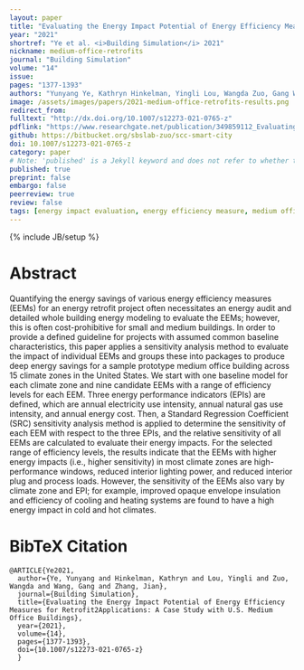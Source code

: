 ```yaml
---
layout: paper
title: "Evaluating the Energy Impact Potential of Energy Efficiency Measures for Retrofit Applications: A Case Study with U.S. Medium Office Buildings"
year: "2021"
shortref: "Ye et al. <i>Building Simulation</i> 2021"
nickname: medium-office-retrofits
journal: "Building Simulation"
volume: "14"
issue: 
pages: "1377-1393"
authors: "Yunyang Ye, Kathryn Hinkelman, Yingli Lou, Wangda Zuo, Gang Wang, Jian Zhang"
image: /assets/images/papers/2021-medium-office-retrofits-results.png
redirect_from: 
fulltext: "http://dx.doi.org/10.1007/s12273-021-0765-z"
pdflink: "https://www.researchgate.net/publication/349859112_Evaluating_the_Energy_Impact_Potential_of_Energy_Efficiency_Measures_for_Retrofit_Applications_A_Case_Study_with_US_Medium_Office_Buildings"
github: https://bitbucket.org/sbslab-zuo/scc-smart-city
doi: 10.1007/s12273-021-0765-z
category: paper
# Note: 'published' is a Jekyll keyword and does not refer to whether the paper is published, but rather to whether this Markdown should be part of the rendered site.
published: true
preprint: false
embargo: false	
peerreview: true
review: false
tags: [energy impact evaluation, energy efficiency measure, medium office, energy retrofit] 
---
```

{% include JB/setup %}

# Abstract 

Quantifying the energy savings of various energy efficiency measures (EEMs) for an energy retrofit 
project often necessitates an energy audit and detailed whole building energy modeling to evaluate 
the EEMs; however, this is often cost-prohibitive for small and medium buildings. In order to 
provide a defined guideline for projects with assumed common baseline characteristics, this paper 
applies a sensitivity analysis method to evaluate the impact of individual EEMs and groups these 
into packages to produce deep energy savings for a sample prototype medium office building across 
15 climate zones in the United States. We start with one baseline model for each climate zone and 
nine candidate EEMs with a range of efficiency levels for each EEM. Three energy performance 
indicators (EPIs) are defined, which are annual electricity use intensity, annual natural gas use 
intensity, and annual energy cost. Then, a Standard Regression Coefficient (SRC) sensitivity 
analysis method is applied to determine the sensitivity of each EEM with respect to the three EPIs, 
and the relative sensitivity of all EEMs are calculated to evaluate their energy impacts. For the 
selected range of efficiency levels, the results indicate that the EEMs with higher energy impacts 
(i.e., higher sensitivity) in most climate zones are high-performance windows, reduced interior 
lighting power, and reduced interior plug and process loads. However, the sensitivity of the EEMs 
also vary by climate zone and EPI; for example, improved opaque envelope insulation and efficiency 
of cooling and heating systems are found to have a high energy impact in cold and hot climates.


# BibTeX Citation

```
@ARTICLE{Ye2021,
  author={Ye, Yunyang and Hinkelman, Kathryn and Lou, Yingli and Zuo, Wangda and Wang, Gang and Zhang, Jian},
  journal={Building Simulation}, 
  title={Evaluating the Energy Impact Potential of Energy Efficiency Measures for Retrofit2Applications: A Case Study with U.S. Medium Office Buildings}, 
  year={2021},
  volume={14},
  pages={1377-1393},
  doi={10.1007/s12273-021-0765-z}
  }
```
